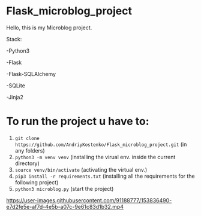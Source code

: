 # Flask_microblog_project
Hello, this is my Microblog project. 

Stack:

-Python3

-Flask

-Flask-SQLAlchemy

-SQLite

-Jinja2

# To run the project u have to:

  1. `git clone https://github.com/AndriyKostenko/Flask_microblog_project.git` (in any folders)
  2. `python3 -m venv venv` (installing the virual env. inside the current directory)
  3. `source venv/bin/activate` (activating the virtual env.)
  4. `pip3 install -r requirements.txt` (installing all the requirements for the following project)
  5. `python3 microblog.py` (start the project)


https://user-images.githubusercontent.com/91188777/153836490-e7d2fe5e-af7d-4e5b-a07c-9e61c83d1b32.mp4
